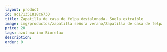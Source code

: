 ```yaml
---
layout: product
id: ac171351818c6730
title: Zapatilla de casa de felpa destalonada. Suela extraíble
image: img/productos/zapatilla señora verano/Zapatilla de casa de felpa destalonada. Suela extraíble=20=azul marino Biorelax.webp
price: 20
tags: azul marino Biorelax
description: 
order: 0
---
```

